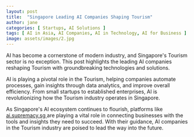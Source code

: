 ```yaml
---
layout: post
title:  "Singapore Leading AI Companies Shaping Tourism"
author: jane
categories: [ Startups, AI Solutions ]
tags: [ AI in Asia, AI Companies, AI in Technology, AI for Business ]
image: assets/images/2.jpg
---
```


AI has become a cornerstone of modern industry, and Singapore's Tourism sector is no exception. This post highlights the leading AI companies reshaping Tourism with groundbreaking technologies and solutions.

AI is playing a pivotal role in the Tourism, helping companies automate processes, gain insights through data analytics, and improve overall efficiency. From small startups to established enterprises, AI is revolutionizing how the Tourism industry operates in Singapore.

As Singapore's AI ecosystem continues to flourish, platforms like <a href="https://ai.supremacy.sg" target="_blank"> ai.supremacy.sg </a> are playing a vital role in connecting businesses with the tools and insights they need to succeed. With their guidance, AI companies in the Tourism industry are poised to lead the way into the future.
